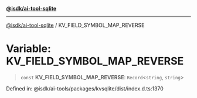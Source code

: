 [**@isdk/ai-tool-sqlite**](../README.md)

***

[@isdk/ai-tool-sqlite](../globals.md) / KV\_FIELD\_SYMBOL\_MAP\_REVERSE

# Variable: KV\_FIELD\_SYMBOL\_MAP\_REVERSE

> `const` **KV\_FIELD\_SYMBOL\_MAP\_REVERSE**: `Record`\<`string`, `string`\>

Defined in: @isdk/ai-tools/packages/kvsqlite/dist/index.d.ts:1370
